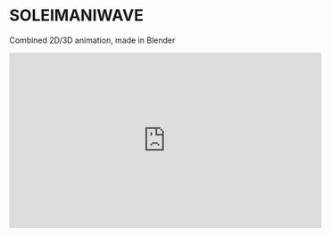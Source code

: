 # SOLEIMANIWAVE 
Combined 2D/3D animation, made in Blender 
<br/> 
<div class="video-container"><iframe width="560" height="315" src="https://www.youtube.com/watch?v=TyUufHjI2vY" frameborder="0" allow="accelerometer; autoplay; encrypted-media; gyroscope; picture-in-picture" allowfullscreen></iframe></div>
